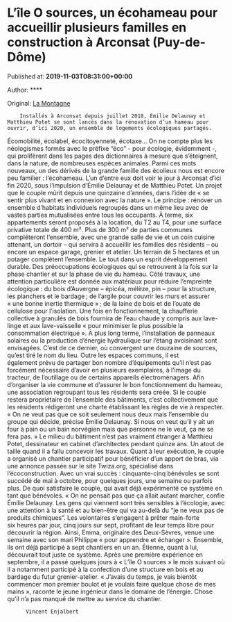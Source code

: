
# L’île O sources, un écohameau pour accueillir plusieurs familles en construction à Arconsat (Puy-de-Dôme)

Published at: **2019-11-03T08:31:00+00:00**

Author: ****

Original: [La Montagne](https://www.lamontagne.fr/arconsat-63250/actualites/lile-o-sources-un-ecohameau-pour-accueillir-plusieurs-familles-en-construction-a-arconsat-puy-de-dome_13673307/)


        Installés à Arconsat depuis juillet 2018, Émilie Delaunay et Matthieu Potet se sont lancés dans la rénovation d’un hameau pour ouvrir, d’ici 2020, un ensemble de logements écologiques partagés.
      
Écomobilité, écolabel, écocitoyenneté, écotaxe… On ne compte plus les néologismes formés avec le préfixe “éco” - pour écologie, évidemment -, qui prolifèrent dans les pages des dictionnaires à mesure que s’éteignent, dans la nature, de nombreuses espèces animales.
Parmi ces mots nouveaux, un des dérivés de la grande famille des écolieux nous est encore peu familier : l’écohameau. L’un d’entre eux doit voir le jour à Arconsat d’ici fin 2020, sous l’impulsion d’Émilie Delaunay et de Matthieu Potet. Un projet que le couple mûrit depuis une quinzaine d’années, dans l’idée de « se sentir plus vivant et en connexion avec la nature ».
Le principe : rénover un ensemble d’habitats individuels regroupés dans un même lieu avec de vastes parties mutualisées entre tous les occupants. À terme, six appartements seront proposés à la location, du T2 au T4, pour une surface privative totale de 400 m².
Plus de 300 m² de parties communes compléteront l’ensemble, avec une grande salle de vie et un coin cuisine attenant, un dortoir – qui servira à accueillir les familles des résidents – ou encore un espace garage, grenier et atelier. Un terrain de 5 hectares et un potager complètent l’ensemble. Le tout dans un esprit développement durable.
Des préoccupations écologiques qui se retrouvent à la fois sur la phase chantier et sur la phase de vie du hameau. Côté travaux, une attention particulière est donnée aux matériaux pour réduire l’empreinte écologique : du bois d’Auvergne – épicéa, mélèze, pin – pour la structure, les planchers et le bardage ; de l’argile pour couvrir les murs et assurer « une bonne inertie thermique » ; de la laine de bois et de l’ouate de cellulose pour l’isolation.
Une fois en fonctionnement, la chaufferie collective à granulés de bois fournira de l’eau chaude y compris aux lave-linge et aux lave-vaisselle « pour minimiser le plus possible la consommation électrique ». À plus long terme, l’installation de panneaux solaires ou la production d’énergie hydraulique sur l’étang avoisinant sont envisagées. C’est de ce dernier, où convergent une douzaine de sources, qu’est tiré le nom du lieu.
Outre les espaces communs, il est également prévu de partager bon nombre d’équipements qu’il n’est pas forcément nécessaire d’avoir en plusieurs exemplaires, à l’image du tracteur, de l’outillage ou de certains appareils électroménagers.
Afin d’organiser la vie commune et d’assurer le bon fonctionnement du hameau, une association regroupant tous les résidents sera créée. Si le couple restera propriétaire de l’ensemble des bâtiments, c’est collectivement que les résidents rédigeront une charte établissant les règles de vie à respecter.
« On ne veut pas que ce soit seulement nous deux mais l’ensemble du groupe qui décide, précise Émilie Delaunay. Si nous on veut qu’il y ait un four à pain ou un bain norvégien mais que personne ne le veut, ça ne se fera pas. »
Le milieu du bâtiment n’est pas vraiment étranger à Matthieu Potet, dessinateur en cabinet d’architectes pendant quinze ans. Un atout de taille quand il a fallu concevoir les travaux.
Quant à leur exécution, le couple a organisé un chantier participatif pour bénéficier d’un apport de bras, via une annonce passée sur le site Twiza.org, spécialisé dans l’écoconstruction. Avec un vrai succès : cinquante-cinq bénévoles se sont succédé de mai à octobre, pour quelques jours, une semaine ou parfois plus.
De quoi satisfaire le couple, qui avait déjà expérimenté ce système en tant que bénévoles. « On ne pensait pas que ça allait autant marcher, confie Émilie Delaunay. Les gens qui viennent sont très sensibles à l’écologie, avec une attention à la santé et au bien-être qui va au-delà du “je ne veux pas de produits chimiques”.
Les volontaires s’engagent à prêter main-forte six heures par jour, cinq jours sur sept, profitant de leur temps libre pour découvrir la région. Ainsi, Emma, originaire des Deux-Sèvres, venue une semaine avec son mari Philippe « pour apprendre et échanger ». Ensemble, ils ont déjà participé à sept chantiers en un an.
Étienne, quant à lui, découvrait tout juste ce système. Après une première expérience en septembre, il a passé quelques jours à « L’île O sources » le mois suivant où il a notamment participé à la confection d’une structure en bois et au bardage du futur grenier-atelier.
« J’avais du temps, je vais bientôt commencer mon premier boulot et je voulais faire quelque chose de mes mains », raconte le jeune ingénieur dans le domaine de l’énergie. Chose qu’il n’a pas manqué de mettre au service du chantier.

        
          Vincent Enjalbert
        
      
